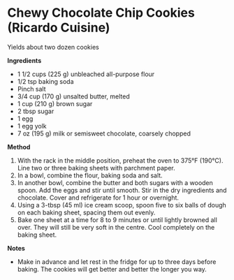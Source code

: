 # Chewy Chocolate Chip Cookies (Ricardo Cuisine)

Yields about two dozen cookies

**Ingredients**

- 1 1/2 cups (225 g) unbleached all-purpose flour
- 1/2 tsp baking soda
- Pinch salt  
- 3/4 cup (170 g) unsalted butter, melted
- 1 cup (210 g) brown sugar
- 2 tbsp sugar
- 1 egg  
- 1 egg yolk
- 7 oz (195 g) milk or semisweet chocolate, coarsely chopped

**Method**

1. With the rack in the middle position, preheat the oven to 375°F (190°C). Line two or three baking sheets with parchment paper.
2. In a bowl, combine the flour, baking soda and salt.
3. In another bowl, combine the butter and both sugars with a wooden spoon. Add the eggs and stir until smooth. Stir in the dry ingredients and chocolate. Cover and refrigerate for 1 hour or overnight.
4. Using a 3-tbsp (45 ml) ice cream scoop, spoon five to six balls of dough on each baking sheet, spacing them out evenly.
5. Bake one sheet at a time for 8 to 9 minutes or until lightly browned all over. They will still be very soft in the centre. Cool completely on the baking sheet.

**Notes**

- Make in advance and let rest in the fridge for up to three days before baking. The cookies will get better and better the longer you way.

